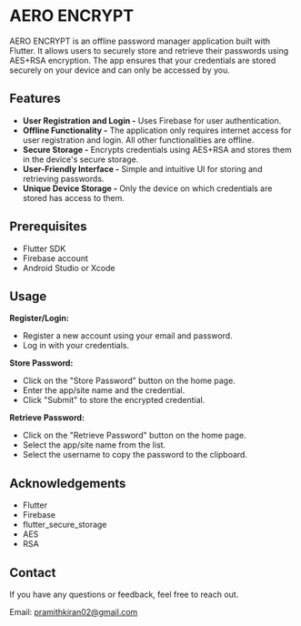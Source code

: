 # AERO ENCRYPT

AERO ENCRYPT is an offline password manager application built with Flutter. It allows users to securely store and retrieve their passwords using AES+RSA encryption. The app ensures that your credentials are stored securely on your device and can only be accessed by you.

## Features

- **User Registration and Login -** Uses Firebase for user authentication.
- **Offline Functionality -** The application only requires internet access for user registration and login. All other functionalities are offline.
- **Secure Storage -** Encrypts credentials using AES+RSA and stores them in the device's secure storage.
- **User-Friendly Interface -** Simple and intuitive UI for storing and retrieving passwords.
- **Unique Device Storage -** Only the device on which credentials are stored has access to them.

## Prerequisites

- Flutter SDK
- Firebase account
- Android Studio or Xcode

## Usage

**Register/Login:**
- Register a new account using your email and password.
- Log in with your credentials.

**Store Password:**
- Click on the "Store Password" button on the home page.
- Enter the app/site name and the credential.
- Click "Submit" to store the encrypted credential.

**Retrieve Password:**
- Click on the "Retrieve Password" button on the home page.
- Select the app/site name from the list.
- Select the username to copy the password to the clipboard.

## Acknowledgements
- Flutter
- Firebase
- flutter_secure_storage
- AES
- RSA


## Contact
If you have any questions or feedback, feel free to reach out.

Email: pramithkiran02@gmail.com